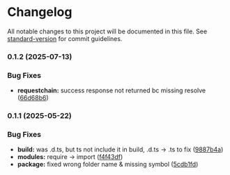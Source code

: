 # Changelog

All notable changes to this project will be documented in this file. See [standard-version](https://github.com/conventional-changelog/standard-version) for commit guidelines.

### 0.1.2 (2025-07-13)


### Bug Fixes

* **requestchain:** success response not returned bc missing resolve ([66d68b6](https://github.com/fegorka/fequester/commit/66d68b6872cf0f1dc87fdee66d5ab78f3e01a6cb))

### 0.1.1 (2025-05-22)


### Bug Fixes

* **build:** was .d.ts, but ts not include it in build, .d.ts -> .ts to fix ([9887b4a](https://github.com/fegorka/fequester/commit/9887b4a5809f20a14fd9db44fa50905ffed433b5))
* **modules:** require -> import ([f4f43df](https://github.com/fegorka/fequester/commit/f4f43df76c85210cf6d8642a5a17288c3a2b0939))
* **package:** fixed wrong folder name & missing symbol ([5cdb1fd](https://github.com/fegorka/fequester/commit/5cdb1fda6847b83bf52c6e15926c04d69c81348c))
